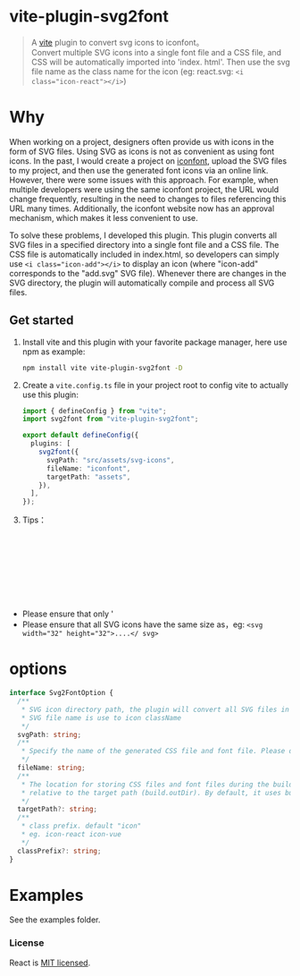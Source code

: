 # vite-plugin-svg2font

> A [vite](https://vitejs.dev/) plugin to convert svg icons to iconfont。  
> Convert multiple SVG icons into a single font file and a CSS file, and CSS will be automatically imported into 'index. html'. Then use the svg file name as the class name for the icon (eg: react.svg: `<i class="icon-react"></i>`)

# Why

When working on a project, designers often provide us with icons in the form of SVG files. Using SVG as icons is not as convenient as using font icons. In the past, I would create a project on [iconfont](https://www.iconfont.cn/), upload the SVG files to my project, and then use the generated font icons via an online link. However, there were some issues with this approach. For example, when multiple developers were using the same iconfont project, the URL would change frequently, resulting in the need to changes to files referencing this URL many times. Additionally, the iconfont website now has an approval mechanism, which makes it less convenient to use.

To solve these problems, I developed this plugin. This plugin converts all SVG files in a specified directory into a single font file and a CSS file. The CSS file is automatically included in index.html, so developers can simply use `<i class="icon-add"></i>` to display an icon (where "icon-add" corresponds to the "add.svg" SVG file). Whenever there are changes in the SVG directory, the plugin will automatically compile and process all SVG files.

## Get started

1. Install vite and this plugin with your favorite package manager, here use npm as example:

   ```bash
   npm install vite vite-plugin-svg2font -D
   ```

2. Create a `vite.config.ts` file in your project root to config vite to actually use this plugin:

   ```ts
   import { defineConfig } from "vite";
   import svg2font from "vite-plugin-svg2font";

   export default defineConfig({
     plugins: [
       svg2font({
         svgPath: "src/assets/svg-icons",
         fileName: "iconfont",
         targetPath: "assets",
       }),
     ],
   });
   ```

3. Tips：

- Please ensure that only '<svg>' tags are included in the svg file, and there is no need to include '<xml>', otherwise compilation errors may occur
- Please ensure that all SVG icons have the same size as，eg: `<svg width="32" height="32">....</ svg>`

# options

```typescript
interface Svg2FontOption {
  /**
   * SVG icon directory path, the plugin will convert all SVG files in this directory into a single font file, relative to the project root directory
   * SVG file name is use to icon className
   */
  svgPath: string;
  /**
   * Specify the name of the generated CSS file and font file. Please do not include the file extensions
   */
  fileName: string;
  /**
   * The location for storing CSS files and font files during the build.
   * relative to the target path (build.outDir). By default, it uses build.assetsDir."
   */
  targetPath?: string;
  /**
   * class prefix. default "icon"
   * eg. icon-react icon-vue
   */
  classPrefix?: string;
}
```

# Examples

See the examples folder.

### License

React is [MIT licensed](./LICENSE).
